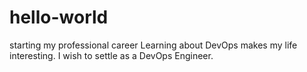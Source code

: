 # hello-world
starting my professional career
Learning about DevOps makes my life interesting.
I wish to settle as a DevOps Engineer.
